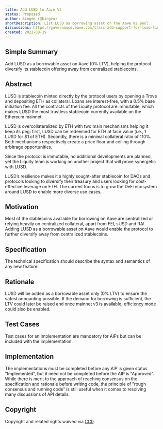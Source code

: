```yaml
---
title: Add LUSD to Aave V2
status: Proposed
author: ßingen (@bingen)
shortDescription: List LUSD as borrowing asset on the Aave V2 pool
discussions: https://governance.aave.com/t/arc-add-support-for-lusd-liquity/8443
created: 2022-08-19
---
```


## Simple Summary

Add LUSD as a borrowable asset on Aave (0% LTV), helping the protocol diversify its stablecoin offering away from centralized stablecoins.

## Abstract

LUSD is stablecoin minted directly by the protocol users by opening a Trove and depositing ETH as collateral. Loans are interest-free, with a 0.5% base initiation fee. All the contracts of the Liquity protocol are immutable, which makes LUSD the most trustless stablecoin currently available on the Ethereum mainnet.

LUSD is overcollateralized by ETH with two main mechanisms helping it keep its peg: first, LUSD can be redeemed for ETH at face value (i.e., 1 LUSD for $1 of ETH). Secondly, there is a minimal collateral ratio of 110%. Both mechanisms respectively create a price floor and ceiling through arbitrage opportunities.

Since the protocol is immutable, no additional developments are planned, yet the Liquity team is working on another project that will prove synergetic with LUSD.

LUSD’s resilience makes it a highly sought-after stablecoin for DAOs and protocols looking to diversify their treasury and users looking for cost-effective leverage on ETH. The current focus is to grow the DeFi ecosystem around LUSD to enable more diverse use cases.

## Motivation

Most of the stablecoins available for borrowing on Aave are centralized or relying heavily on centralized collateral, apart from FEI, sUSD and RAI. Adding LUSD as a borrowable asset on Aave would enable the protocol to further diversify away from centralized stablecoins.

## Specification

The technical specification should describe the syntax and semantics of any new feature.

## Rationale

LUSD will be added as a borrowable asset only (0% LTV) to ensure the safest onboarding possible. If the demand for borrowing is sufficient, the LTV could later be raised and once mainnet v3 is available, efficiency mode could also be enabled. 

## Test Cases

Test cases for an implementation are mandatory for AIPs but can be included with the implementation.

## Implementation

The implementations must be completed before any AIP is given status "Implemented", but it need not be completed before the AIP is "Approved". While there is merit to the approach of reaching consensus on the specification and rationale before writing code, the principle of "rough consensus and running code" is still useful when it comes to resolving many discussions of API details.

## Copyright

Copyright and related rights waived via [CC0](https://creativecommons.org/publicdomain/zero/1.0/).
